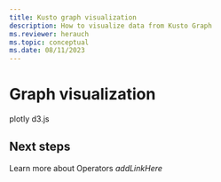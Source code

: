 ```yaml
---
title: Kusto graph visualization
description: How to visualize data from Kusto Graph
ms.reviewer: herauch
ms.topic: conceptual
ms.date: 08/11/2023
---
```


# Graph visualization

plotly
d3.js

## Next steps

Learn more about Operators _addLinkHere_
